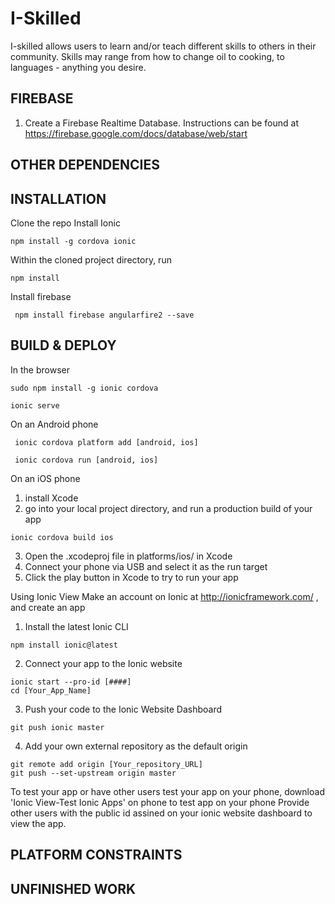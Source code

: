 # I-Skilled
I-skilled allows users to learn and/or teach different skills to others in their community. Skills may range from how to change oil to cooking, to languages - anything you desire.

## FIREBASE
1. Create a Firebase Realtime Database. 
Instructions can be found at https://firebase.google.com/docs/database/web/start

## OTHER DEPENDENCIES
 
## INSTALLATION
Clone the repo
Install Ionic
```
npm install -g cordova ionic
```
Within the cloned project directory, run
```
npm install
```
Install firebase
```
 npm install firebase angularfire2 --save
 ```
## BUILD & DEPLOY
In the browser
```
sudo npm install -g ionic cordova
```
```
ionic serve 
```
On an Android phone
```
 ionic cordova platform add [android, ios]
```
```
 ionic cordova run [android, ios]
```

On an iOS phone
1. install Xcode 
2. go into your local project directory, and run a production build of your app
```
ionic cordova build ios
```
3. Open the .xcodeproj file in platforms/ios/ in Xcode
4. Connect your phone via USB and select it as the run target
5. Click the play button in Xcode to try to run your app

Using Ionic View
Make an account on Ionic at http://ionicframework.com/ , and create an app
1. Install the latest Ionic CLI
```
npm install ionic@latest
```
2. Connect your app to the Ionic website
```
ionic start --pro-id [####] 
cd [Your_App_Name]
```
3. Push your code to the Ionic Website Dashboard
```
git push ionic master
```
4. Add your own external repository as the default origin
```
git remote add origin [Your_repository_URL]
git push --set-upstream origin master
```
To test your app or have other users test your app on your phone, download 'Ionic View-Test Ionic Apps' on phone to test app on your phone
Provide other users with the public id assined on your ionic website dashboard to view the app. 


## PLATFORM CONSTRAINTS

## UNFINISHED WORK

